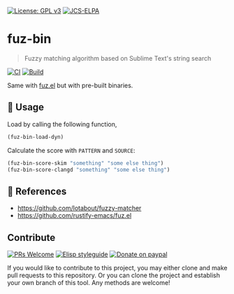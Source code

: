 [![License: GPL v3](https://img.shields.io/badge/License-GPL%20v3-blue.svg)](https://www.gnu.org/licenses/gpl-3.0)
[![JCS-ELPA](https://raw.githubusercontent.com/jcs-emacs/badges/master/elpa/v/flx-bin.svg)](https://jcs-emacs.github.io/jcs-elpa/#/flx-bin)

# fuz-bin
> Fuzzy matching algorithm based on Sublime Text's string search

[![CI](https://github.com/jcs-elpa/fuz-bin/actions/workflows/test.yml/badge.svg)](https://github.com/jcs-elpa/fuz-bin/actions/workflows/test.yml)
[![Build](https://github.com/jcs-elpa/fuz-bin/actions/workflows/build.yml/badge.svg)](https://github.com/jcs-elpa/fuz-bin/actions/workflows/build.yml)

Same with [fuz.el](https://github.com/rustify-emacs/fuz.el) but with pre-built binaries.

## 🔨 Usage

Load by calling the following function,

```el
(fuz-bin-load-dyn)
```

Calculate the score with `PATTERN` and `SOURCE`:

```el
(fuz-bin-score-skim "something" "some else thing")
(fuz-bin-score-clangd "something" "some else thing")
```

## 🔗 References

* https://github.com/lotabout/fuzzy-matcher
* https://github.com/rustify-emacs/fuz.el

## Contribute

[![PRs Welcome](https://img.shields.io/badge/PRs-welcome-brightgreen.svg)](http://makeapullrequest.com)
[![Elisp styleguide](https://img.shields.io/badge/elisp-style%20guide-purple)](https://github.com/bbatsov/emacs-lisp-style-guide)
[![Donate on paypal](https://img.shields.io/badge/paypal-donate-1?logo=paypal&color=blue)](https://www.paypal.me/jcs090218)

If you would like to contribute to this project, you may either
clone and make pull requests to this repository. Or you can
clone the project and establish your own branch of this tool.
Any methods are welcome!
